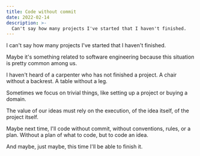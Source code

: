 ```yaml
---
title: Code without commit
date: 2022-02-14
description: >-
  Can't say how many projects I've started that I haven't finished.
---
```


I can't say how many projects I've started that I haven't finished.

Maybe it's something related to software engineering because this situation is pretty common among us.

I haven't heard of a carpenter who has not finished a project. A chair without a backrest. A table without a leg.

Sometimes we focus on trivial things, like setting up a project or buying a domain.

The value of our ideas must rely on the execution, of the idea itself, of the project itself.

Maybe next time, I'll code without commit, without conventions, rules, or a plan. Without a plan of what to code, but to code an idea.

And maybe, just maybe, this time I'll be able to finish it.
